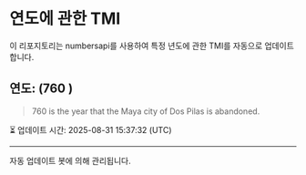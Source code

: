 
# 연도에 관한 TMI

이 리포지토리는 numbersapi를 사용하여 특정 년도에 관한 TMI를 자동으로 업데이트합니다.

## 연도: (760 )
> 760 is the year that the Maya city of Dos Pilas is abandoned.

⏳ 업데이트 시간: 2025-08-31 15:37:32 (UTC)

---
자동 업데이트 봇에 의해 관리됩니다.
